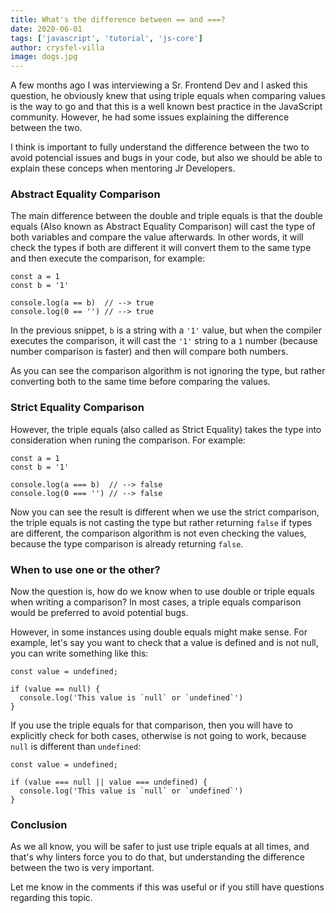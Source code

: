 ```yaml
---
title: What's the difference between == and ===?
date: 2020-06-01
tags: ['javascript', 'tutorial', 'js-core']
author: crysfel-villa
image: dogs.jpg
---
```

A few months ago I was interviewing a Sr. Frontend Dev and I asked this question, he obviously knew that using triple equals when comparing values is the way to go and that this is a well known best practice in the JavaScript community. However, he had some issues explaining the difference between the two.

I think is important to fully understand the difference between the two to avoid potencial issues and bugs in your code, but also we should be able to explain these conceps when mentoring Jr Developers.

### Abstract Equality Comparison
The main difference between the double and triple equals is that the double equals (Also known as Abstract Equality Comparison) will cast the type of both variables and compare the value afterwards.  In other words, it will check the types if both are different it will convert them to the same type and then execute the comparison, for example:

```
const a = 1
const b = '1'

console.log(a == b)  // --> true
console.log(0 == '') // --> true
```

In the previous snippet, `b` is a string with a `'1'` value, but when the compiler executes the comparison, it will cast the `'1'` string to a `1` number (because number comparison is faster) and then will compare both numbers.

As you can see the comparison algorithm is not ignoring the type, but rather converting both to the same time before comparing the values.

### Strict Equality Comparison
However, the triple equals (also called as Strict Equality) takes the type into consideration when runing the comparison. For example:

```
const a = 1
const b = '1'

console.log(a === b)  // --> false
console.log(0 === '') // --> false
```

Now you can see the result is different when we use the strict comparison, the triple equals is not casting the type but rather returning `false` if types are different, the comparison algorithm is not even checking the values, because the type comparison is already returning `false`.

### When to use one or the other?
Now the question is, how do we know when to use double or triple equals when writing a comparison? In most cases, a triple equals comparison would be preferred to avoid potential bugs.

However, in some instances using double equals might make sense. For example, let's say you want to check that a value is defined and is not null, you can write something like this:

```
const value = undefined;

if (value == null) {
  console.log('This value is `null` or `undefined`')
}
```

If you use the triple equals for that comparison, then you will have to explicitly check for both cases, otherwise is not going to work, because `null` is different than `undefined`:

```
const value = undefined;

if (value === null || value === undefined) {
  console.log('This value is `null` or `undefined`')
}
```

### Conclusion
As we all know, you will be safer to just use triple equals at all times, and that's why linters force you to do that, but understanding the difference between the two is very important.

Let me know in the comments if this was useful or if you still have questions regarding this topic.
